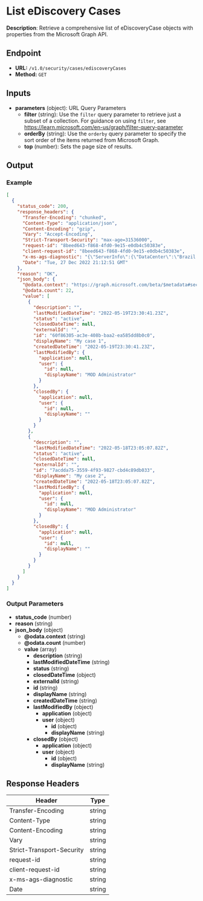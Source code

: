 # List eDiscovery Cases

**Description**: Retrieve a comprehensive list of eDiscoveryCase objects with properties from the Microsoft Graph API.

## Endpoint

- **URL:** `/v1.0/security/cases/ediscoveryCases`
- **Method:** `GET`
## Inputs

- **parameters** (object): URL Query Parameters
  - **filter** (string): Use the `filter` query parameter to retrieve just a subset of a collection. For guidance on using `filter`, see https://learn.microsoft.com/en-us/graph/filter-query-parameter
  - **orderBy** (string): Use the `orderby` query parameter to specify the sort order of the items returned from Microsoft Graph.
  - **top** (number): Sets the page size of results.
## Output

### Example

```json
[
  {
    "status_code": 200,
    "response_headers": {
      "Transfer-Encoding": "chunked",
      "Content-Type": "application/json",
      "Content-Encoding": "gzip",
      "Vary": "Accept-Encoding",
      "Strict-Transport-Security": "max-age=31536000",
      "request-id": "8beed643-f868-4fd0-9e15-e0db4c50383e",
      "client-request-id": "8beed643-f868-4fd0-9e15-e0db4c50383e",
      "x-ms-ags-diagnostic": "{\"ServerInfo\":{\"DataCenter\":\"Brazil South\",\"Slice\":\"E\",\"Ring\":\"3\",\"ScaleUnit\":\"001\",\"RoleInstance\":\"CP1PEPF00003034\"}}",
      "Date": "Tue, 27 Dec 2022 21:12:51 GMT"
    },
    "reason": "OK",
    "json_body": {
      "@odata.context": "https://graph.microsoft.com/beta/$metadata#security/cases/ediscoveryCases",
      "@odata.count": 22,
      "value": [
        {
          "description": "",
          "lastModifiedDateTime": "2022-05-19T23:30:41.23Z",
          "status": "active",
          "closedDateTime": null,
          "externalId": "",
          "id": "60f86305-ac3e-408b-baa2-ea585dd8b0c0",
          "displayName": "My case 1",
          "createdDateTime": "2022-05-19T23:30:41.23Z",
          "lastModifiedBy": {
            "application": null,
            "user": {
              "id": null,
              "displayName": "MOD Administrator"
            }
          },
          "closedBy": {
            "application": null,
            "user": {
              "id": null,
              "displayName": ""
            }
          }
        },
        {
          "description": "",
          "lastModifiedDateTime": "2022-05-18T23:05:07.82Z",
          "status": "active",
          "closedDateTime": null,
          "externalId": "",
          "id": "7acdda75-3559-4f93-9827-cbd4c89db033",
          "displayName": "My case 2",
          "createdDateTime": "2022-05-18T23:05:07.82Z",
          "lastModifiedBy": {
            "application": null,
            "user": {
              "id": null,
              "displayName": "MOD Administrator"
            }
          },
          "closedBy": {
            "application": null,
            "user": {
              "id": null,
              "displayName": ""
            }
          }
        }
      ]
    }
  }
]
```
### Output Parameters

- **status_code** (number)
- **reason** (string)
- **json_body** (object)
  - **@odata.context** (string)
  - **@odata.count** (number)
  - **value** (array)
    - **description** (string)
    - **lastModifiedDateTime** (string)
    - **status** (string)
    - **closedDateTime** (object)
    - **externalId** (string)
    - **id** (string)
    - **displayName** (string)
    - **createdDateTime** (string)
    - **lastModifiedBy** (object)
      - **application** (object)
      - **user** (object)
        - **id** (object)
        - **displayName** (string)
    - **closedBy** (object)
      - **application** (object)
      - **user** (object)
        - **id** (object)
        - **displayName** (string)
## Response Headers

| Header | Type |
|--------|------|
| Transfer-Encoding | string |
| Content-Type | string |
| Content-Encoding | string |
| Vary | string |
| Strict-Transport-Security | string |
| request-id | string |
| client-request-id | string |
| x-ms-ags-diagnostic | string |
| Date | string |